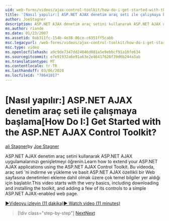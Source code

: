```yaml
---
uid: web-forms/videos/ajax-control-toolkit/how-do-i-get-started-with-the-aspnet-ajax-control-toolkit
title: '[Nasıl yapılır:] ASP.NET AJAX denetim araç seti ile çalışmaya başlama | Microsoft Docs'
author: JoeStagner
description: ASP.NET AJAX denetim araç setini kullanarak ASP.NET AJAX uygulamalarınızı genişletmeyi öğrenin. Bu video, indirme ve... dahil olmak üzere çok temel bilgiler ile başlar.
ms.author: riande
ms.date: 01/23/2007
ms.assetid: 0ab311fc-154b-4e38-86ce-c6351ff5cabb
msc.legacyurl: /web-forms/videos/ajax-control-toolkit/how-do-i-get-started-with-the-aspnet-ajax-control-toolkit
msc.type: video
ms.openlocfilehash: a9c9de7347dd24046d081a5e9ebbcf91a10fe634
ms.sourcegitcommit: e7e91932a6e91a63e2e46417626f39d6b244a3ab
ms.translationtype: MT
ms.contentlocale: tr-TR
ms.lasthandoff: 03/06/2020
ms.locfileid: "78641017"
---
```

# <a name="how-do-i-get-started-with-the-aspnet-ajax-control-toolkit"></a><span data-ttu-id="52eaa-105">[Nasıl yapılır:] ASP.NET AJAX denetim araç seti ile çalışmaya başlama</span><span class="sxs-lookup"><span data-stu-id="52eaa-105">[How Do I:] Get Started with the ASP.NET AJAX Control Toolkit?</span></span>

<span data-ttu-id="52eaa-106">[ali Stagner](https://github.com/JoeStagner)</span><span class="sxs-lookup"><span data-stu-id="52eaa-106">by [Joe Stagner](https://github.com/JoeStagner)</span></span>

<span data-ttu-id="52eaa-107">ASP.NET AJAX denetim araç setini kullanarak ASP.NET AJAX uygulamalarınızı genişletmeyi öğrenin.</span><span class="sxs-lookup"><span data-stu-id="52eaa-107">Learn how to extend your ASP.NET AJAX applications using the ASP.NET AJAX Control Toolkit.</span></span> <span data-ttu-id="52eaa-108">Bu videoda, araç seti 'ni indirme ve yükleme ve basit ASP.NET AJAX özellikli bir Web sayfasına denetimleri ekleme dahil olmak üzere çok temel bilgiler yer aldığı için başlatılır.</span><span class="sxs-lookup"><span data-stu-id="52eaa-108">This video starts with the very basics, including downloading and installing the toolkit, and adding a few of its controls to a simple ASP.NET AJAX-enabled web page.</span></span>

[<span data-ttu-id="52eaa-109">&#9654;Videoyu izleyin (11 dakika)</span><span class="sxs-lookup"><span data-stu-id="52eaa-109">&#9654; Watch video (11 minutes)</span></span>](https://channel9.msdn.com/Blogs/ASP-NET-Site-Videos/how-do-i-get-started-with-the-aspnet-ajax-control-toolkit)

> [!div class="step-by-step"]
> [<span data-ttu-id="52eaa-110">Next</span><span class="sxs-lookup"><span data-stu-id="52eaa-110">Next</span></span>](how-do-i-use-the-aspnet-ajax-cascadingdropdown-control-extender.md)
